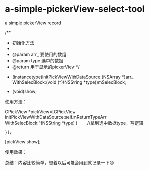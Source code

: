 # a-simple-pickerView-select-tool

a simple pickerView record 

/**
 *  初始化方法
 *
 *  @param arr_ 要使用的数组
 *  @param type 选中的数据
 *  @return   用于显示的pickerView
 */
 
+ (instancetype)initPickViewWithDataSource:(NSArray *)arr_ WithSelecBlock:(void (^)(NSString *type))mSelecBlock;

- (void)show;

使用方法：

GPickView *pickView=[GPickView initPickViewWithDataSource:self.mReturnTypeArr WithSelecBlock:^(NSString *type) {
        //拿到选中数据type，写逻辑
        
    }];
    
    
[pickView show];

使用效果：

总结：内容比较简单，想着以后可能会用到就记录一下😄
